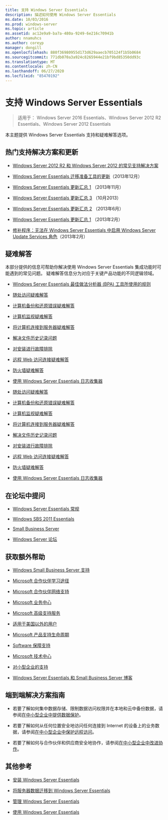 ```yaml
---
title: 支持 Windows Server Essentials
description: 描述如何使用 Windows Server Essentials
ms.date: 10/03/2016
ms.prod: windows-server
ms.topic: article
ms.assetid: ac12e9a9-ba7a-480a-9249-6e216c70941b
author: nnamuhcs
ms.author: coreyp
manager: dongill
ms.openlocfilehash: 880f36980955d173d629aaecb705124f1b5b0684
ms.sourcegitcommit: 771db070a3a924c8265944e21bf9bd85350dd93c
ms.translationtype: MT
ms.contentlocale: zh-CN
ms.lasthandoff: 06/27/2020
ms.locfileid: "85470192"
---
```

# <a name="support-windows-server-essentials"></a>支持 Windows Server Essentials

>适用于： Windows Server 2016 Essentials、Windows Server 2012 R2 Essentials、Windows Server 2012 Essentials

本主题提供 Windows Server Essentials 支持和疑难解答选项。

##  <a name="top-support-solutions-and-updates"></a><a name="BKMK_Top"></a>热门支持解决方案和更新

-   [Windows Server 2012 R2 和 Windows Server 2012 的常见支持解决方案](https://blogs.technet.com/b/topsupportsolutions/archive/2014/02/04/top-support-solutions-for-microsoft-windows-server-2012.aspx)

-   [Windows Server Essentials 迁移准备工具的更新](https://support.microsoft.com/kb/2908176)（2013年12月）

-   [Windows Server Essentials 更新汇总 1](https://support.microsoft.com/kb/2887595) （2013年11月）

-   [Windows Server Essentials 更新汇总 3](https://support.microsoft.com/kb/2862551) （10月2013）

-   [Windows Server Essentials 更新汇总 2](https://support.microsoft.com/kb/2824160) （2013年6月）

-   [Windows Server Essentials 更新汇总 1](https://support.microsoft.com/kb/2781267) （2013年2月）

-   [修补程序：无法在 Windows Server Essentials 中启用 Windows Server Update Services 角色](https://support.microsoft.com/kb/2762663)（2013年2月）

## <a name="troubleshoot"></a>疑难解答
 本部分提供的信息可帮助你解决使用 Windows Server Essentials 集成功能时可能遇到的常见问题。 疑难解答信息分为对应于关键产品功能的不同逻辑领域。

-   [Windows Server Essentials 最佳做法分析器 (BPA) 工具所使用的规则](../migrate/Rules-used-by-the-Windows-Server-Essentials-Best-Practices-Analyzer--BPA--Tool.md)


-   [随处访问疑难解答](Troubleshoot-Anywhere-Access-in-Windows-Server-Essentials.md)

-   [计算机备份和还原错误疑难解答](Troubleshoot-computer-backup-and-restore-errors-in-Windows-Server-Essentials.md)

-   [计算机监视疑难解答](Troubleshoot-computer-monitoring-in-Windows-Server-Essentials.md)

-   [将计算机连接到服务器疑难解答](Troubleshoot-connecting-computers-to-the-server-in-Windows-Server-Essentials.md)

-   [解决文件历史记录问题](Troubleshoot-File-History-in-Windows-Server-Essentials.md)

-   [对安装进行故障排除](Troubleshoot-Windows-Server-Essentials-installation.md)

-   [远程 Web 访问连接疑难解答](Troubleshoot-Remote-Web-Access-connectivity-in-Windows-Server-Essentials.md)

-   [防火墙疑难解答](Troubleshoot-your-firewall-in-Windows-Server-Essentials.md)

-   [使用 Windows Server Essentials 日志收集器](Use-the-Windows-Server-Essentials-Log-Collector.md)

-   [随处访问疑难解答](../support/Troubleshoot-Anywhere-Access-in-Windows-Server-Essentials.md)

-   [计算机备份和还原错误疑难解答](../support/Troubleshoot-computer-backup-and-restore-errors-in-Windows-Server-Essentials.md)

-   [计算机监视疑难解答](../support/Troubleshoot-computer-monitoring-in-Windows-Server-Essentials.md)

-   [将计算机连接到服务器疑难解答](../support/Troubleshoot-connecting-computers-to-the-server-in-Windows-Server-Essentials.md)

-   [解决文件历史记录问题](../support/Troubleshoot-File-History-in-Windows-Server-Essentials.md)

-   [对安装进行故障排除](../support/Troubleshoot-Windows-Server-Essentials-installation.md)

-   [远程 Web 访问连接疑难解答](../support/Troubleshoot-Remote-Web-Access-connectivity-in-Windows-Server-Essentials.md)

-   [防火墙疑难解答](../support/Troubleshoot-your-firewall-in-Windows-Server-Essentials.md)

-   [使用 Windows Server Essentials 日志收集器](../support/Use-the-Windows-Server-Essentials-Log-Collector.md)


## <a name="ask-a-question-in-the-forums"></a>在论坛中提问

-   [Windows Server Essentials 常规](https://social.technet.microsoft.com/Forums/windowsserver/home?forum=winserveressentials)

-   [Windows SBS 2011 Essentials](https://social.technet.microsoft.com/Forums/home?forum=smallbusinessserver2011essentials)

-   [Small Business Server](https://social.technet.microsoft.com/Forums/home?forum=smallbusinessserver)

-   [Windows Server 论坛](https://social.technet.microsoft.com/Forums/windowsserver/home?category=windowsserver)

## <a name="get-additional-help"></a>获取额外帮助

-   [Windows Small Business Server 支持](https://support.microsoft.com/oas/default.aspx?gprid=1167&st=1&wfxredirect=1&sd=gn)

-   [Microsoft 合作伙伴学习途径](https://mspartnerlp.mspartner.microsoft.com/LearningPath/LearningPath/DLPaths?trackId=559&rowId=1078&trackPathId=6605)

-   [Microsoft 合作伙伴网络支持](https://mspartner.microsoft.com/en/us/Pages/Support/get-support.aspx)

-   [Microsoft 业务中心](http://www.microsoftbusinesshub.com/Gigya/Insider)

-   [Microsoft 高级支持服务](https://www.microsoft.com/microsoftservices/support.aspx)

-   [适用于美国以外的用户](https://support.microsoft.com/common/international.aspx?&sd=tech)

-   [Microsoft 产品支持生命周期](https://support.microsoft.com/lifecycle/)

-   [Software 保障支持](https://support.microsoft.com/default.aspx?scid=fh;%5Bln%5D;SoftAssurance)

-   [Microsoft 技术中心](https://www.microsoft.com/mtc/default.aspx)

-   [对小型企业的支持](https://smallbusiness.support.microsoft.com/contact)

-   [Windows Server Essentials 和 Small Business Server 博客](https://blogs.technet.com/b/sbs/)

## <a name="end-to-end-solution-guides"></a>端到端解决方案指南

-    若要了解如何集中数据存储、限制数据访问权限并在本地和云中备份数据，请参阅[在中小型企业中提供数据保护](https://technet.microsoft.com/library/dn582043.aspx)。

-    若要了解如何从任何位置安全地访问任何连接到 Internet 的设备上的业务数据，请参阅[在中小型企业中保护远程访问](https://technet.microsoft.com/library/dn629457.aspx)。

-    若要了解如何与合作伙伴和供应商安全地协作，请参阅[在中小型企业中改进协作](https://technet.microsoft.com/library/dn747893.aspx)。

## <a name="additional-references"></a>其他参考

-   [安装 Windows Server Essentials](../install/Install-Windows-Server-Essentials.md)

-   [将服务器数据迁移到 Windows Server Essentials](../migrate/Migrate-Server-Data-to-Windows-Server-Essentials.md)

-   [管理 Windows Server Essentials](../manage/Manage-Windows-Server-Essentials.md)

-   [使用 Windows Server Essentials](../use/Use-Windows-Server-Essentials.md)
